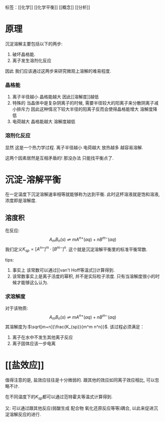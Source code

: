 标签：[[化学]] [[化学平衡]] [[概念]] [[分析]]

# 原理
沉淀溶解主要包括以下的两步: 
1. 破坏晶格能. 
2. 离子发生溶剂化反应

因此 我们应该通过这两步来研究微观上溶解的难易程度. 

### 晶格能
1. 离子半径越小 晶格能越大 因此[[溶解度]]越低
2. 特殊的 当晶体中是复杂阴离子的时候, 需要半径较大的阳离子来分散阴离子减小排斥力 因此这种情况下较大半径的阳离子反而会使得晶格能增大 溶解度降低
3. 电荷越大 晶格能越大 溶解度越低

### 溶剂化反应
显然 这是一个热力学过程. 离子半径越小 电荷越大 放热越多 越容易溶解. 

这两个因素居然是互相矛盾的! 那没办法 只能找平衡点了. 

# 沉淀-溶解平衡
在一定温度下沉淀溶解速率相等就能够称为达到平衡. 此时这杯溶液就是饱和溶液, 浓度即是溶解度. 

## 溶度积
在反应: 
$$
A_{m}B_{n}(s)  \rightleftharpoons mA^{n+}(aq) + nB^{m-}(aq)
$$
我们定义$K_{sp} = [A^{n+}]^m \cdot [B^{m-}]^n$. 这个就是沉淀溶解平衡里的标准平衡常数. 

tips: 
1. 事实上 该常数可以通过[[van't Hoff等温式]]计算得到. 
2. 该常数事实上是离子活度的幂积, 并不是实际粒子浓度. 只有当溶解度很小的时候才能够这么认为. 

### 求溶解度
对于该物质: 
$$
A_{m}B_{n}(s)  \rightleftharpoons mA^{n+}(aq) + nB^{m-}(aq)
$$
其溶解度为:$\sqrt[m+n]{\frac{K_{sp}}{m^m n^n}}$. 
该过程必须满足：
1. 离子在水中不发生其他离子反应
2. 离子固体应该一步电离

# [[盐效应]]
值得注意的是, 盐效应往往是十分微弱的. 跟其他的效应如同离子效应相比, 可以忽略不计. 

在不同温度下的$K_{sp}$都可以通过范特霍夫等温式计算得到. 

又: 可以通过跟其他反应(弱酸生成 配合物 氧化还原反应等等)耦合, 以此来促进沉淀溶解反应的进行. 